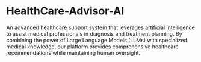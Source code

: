 # HealthCare-Advisor-AI
An advanced healthcare support system that leverages artificial intelligence to assist medical professionals in diagnosis and treatment planning. By combining the power of Large Language Models (LLMs) with specialized medical knowledge, our platform provides comprehensive healthcare recommendations while maintaining human oversight.
